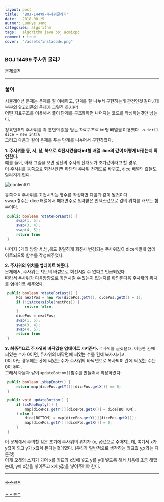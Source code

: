 ```yaml
---
layout: post
title:  "BOJ-14499-주사위굴리기"
date:   2018-08-29
author: EunHye Jung
categories: algorithm
tags:	algorithm java boj acmicpc
comment : true
cover:  "/assets/instacode.png"
---  
```

   
  
### BOJ 14499 주사위 굴리기  
  

[문제출저](https://www.acmicpc.net/problem/14499)   
  
     

        
- - -   
   
   
### 풀이  
    
      
시뮬레이션 문제는 문제를 잘 이해하고, 단계를 잘 나누서 구현하는게 관건인것 같다.(대부분의 알고리즘의 문제가 그렇긴 하지만)  
어떤 자료구조를 이용해서 풀이 단계를 구조화하면 나머지는 코드를 작성하는것만 남는다.  

정육면체의 주사위를 각 분면의 값을 담는 자료구조로  int형 배열을 이용했다. -> `int[] dice = new int[6]`   
그리고 다음과 같이 문제를 푸는 단계를 나누어서 구현하였다.  
  
<b>1. 주사위를 동, 서, 남, 북으로 회전시켰을때 int형 배열 dice의 값이 어떻게 바뀌는지 확인한다.  </b>    
   예를 들어, 아래 그림을 보면 상단의 주사위 전개도가 초기값이라고 할 경우,   
   이 주사위를 동쪽으로 회전시키면 하단의 주사위 전개도로 바뀌고, dice 배열의 값들도 달라지게 된다.  
   
   ![content01](/assets/content/algorithm/content01.PNG)    
   
   동쪽으로 주사위를 회전시키는 함수를 작성하면 다음과 같이 될것이다.  
   swap 함수는 dice 배열에서 매개변수로 입력받은 인덱스값으로 값의 위치를 바꾸는 함수이다.   
   ```java
	public boolean rotateForEast() {
		swap(1, 5);
		swap(3, 4);
		swap(4, 5);
		return true;
	}  
   ```    
      
   나머지 3개의 방향 서,남,북도 동일하게 회전시 변경되는 주사위값이 dice배열에 업데이트되도록 함수를 작성해주었다.   
   
<b>2. 주사위의 위치를 업데이트 해준다.  </b>    
   문제에서, 주사위는 지도의 바깥으로 회전시킬 수 없다고 언급되있다.  
   따라서 주사위가 다음방향으로 회전시킬 수 있는지 없는지를 확인한다음 주사위의 위치를 업데이트 해주었다.  
   ```java  
 	public boolean rotateForEast() {
		Pos nextPos = new Pos(dicePos.getY(), dicePos.getX() + 1);
		if (!isAccessible(nextPos)) {
			return false;
		}
		dicePos = nextPos;
		swap(1, 5);
		swap(3, 4);
		swap(4, 5);
		return true;
	}  
   ```   
   
<b>3. 최종적으로 주사위의 바닥값을 업데이트 시켜준다.  </b>
   주사위를 굴렸을대, 이동한 칸에 써있는 수가 0이면, 주사위의 바닥면에 써있는 수를 칸에 복사시키고,  
   0이 아닌 경우에는 칸에 써있는 수가 주사위의 바닥면으로 복사되며 칸에 써 있는 수는 0이 된다.  
   그래서 다음과 같이 `updateBottom()`함수를 만들어서 이용하였다. 
   ```java
   	public boolean isMapEmpty() {
		return map[dicePos.getY()][dicePos.getX()] == 0;
	}

	public void updateBottom() {
		if (isMapEmpty()) {
			map[dicePos.getY()][dicePos.getX()] = dice[BOTTOM];
		} else {
			dice[BOTTOM] = map[dicePos.getY()][dicePos.getX()];
			map[dicePos.getY()][dicePos.getX()] = 0;
		}
	}
   ```     
   
   
이 문제에서 주의할 점은 초기에 주사위의 위치가 (x, y)값으로 주어지는데, 여기서 x가 y값이 되고 y가 x값이 된다는것이였다. (우리가 일반적으로 생각하는 좌표값 y,x와는 다른것)  
이게 오해의 소지가 되어 x를 좌표의 x값에 넣고 y를 y에 넣도록 해서 처음에 조금 해맸는데, y에 x값을 넣어주고 x에 y값을 넣어주어야 한다.  
   
   
    
- - -  
    
  
#### 소스코드   
  
  
[소스코드](https://github.com/EunHyeJung/AlgorithmStudy/blob/master/BOJ/BOJ14499.java)
  
  
